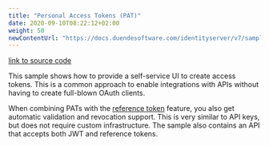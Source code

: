 ```yaml
---
title: "Personal Access Tokens (PAT)"
date: 2020-09-10T08:22:12+02:00
weight: 50
newContentUrl: "https://docs.duendesoftware.com/identityserver/v7/samples/tokens/"
---
```


[link to source code](https://github.com/DuendeSoftware/Samples/tree/main/IdentityServer/v5/PAT)

This sample shows how to provide a self-service UI to create access tokens. This is a common approach to enable integrations with APIs without having to create full-blown OAuth clients.

When combining PATs with the [reference token](/identityserver/v5/tokens/reference) feature, you also get automatic validation and revocation support. This is very similar to API keys, but does not require custom infrastructure. The sample also contains an API that accepts both JWT and reference tokens.
